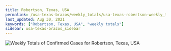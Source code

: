 ```yaml
---
title: Robertson, Texas, USA
permalink: /usa-texas-brazos/weekly_totals/usa-texas-robertson-weekly_totals.html
last_updated: Aug 30, 2021
keywords: ["Robertson, Texas, USA", "weekly totals"]
sidebar: usa-texas-brazos_sidebar
---
```


![Weekly Totals of Confirmed Cases for Robertson, Texas, USA](/covid_tracker/images/graphs/usa-texas-robertson-weekly_totals_graph.png)
